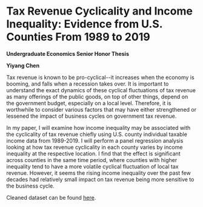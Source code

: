 # Tax Revenue Cyclicality and Income Inequality: Evidence from U.S. Counties From 1989 to 2019
**Undergraduate Economics Senior Honor Thesis**  

**Yiyang Chen**  

Tax revenue is known to be pro-cyclical--it increases when the economy is booming, and falls when a recession takes over. It is important to understand the exact dynamics of these cyclical fluctuations of tax revenue as many offerings of the public goods, on top of other things, depend on the government budget, especially on a local level. Therefore, it is worthwhile to consider various factors that may have either strengthened or lessened the impact of business cycles on government tax revenue. 

In my paper, I will examine how income inequality may be associated with the cyclicality of tax revenue chiefly using U.S. county individual taxable income data from 1989-2019. I will perform a panel regression analysis looking at how tax revenue cyclicality in each county varies by income inequality at the respective location. I find that the effect is significant across counties in the same time period, where counties with higher inequality tend to have a more volatile cyclical fluctuation of local tax revenue. However, it seems the rising income inequality over the past few decades had relatively small impact on tax revenue being more sensitive to the business cycle. 

Cleaned dataset can be found [here](https://drive.google.com/drive/folders/19Ugtg_Vm66xsFQEHgsKoniDvUV_sZfLX?usp=sharing). 
